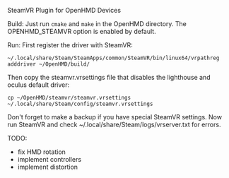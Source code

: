 SteamVR Plugin for OpenHMD Devices

Build:
Just run `cmake` and `make` in the OpenHMD directory. The OPENHMD_STEAMVR option is enabled by default.

Run:
First register the driver with SteamVR:

    ~/.local/share/Steam/SteamApps/common/SteamVR/bin/linux64/vrpathreg adddriver ~/OpenHMD/build/

Then copy the steamvr.vrsettings file that disables the lighthouse and oculus default driver:

    cp ~/OpenHMD/steamvr/steamvr.vrsettings ~/.local/share/Steam/config/steamvr.vrsettings

Don't forget to make a backup if you have special SteamVR settings. Now run SteamVR and check ~/.local/share/Steam/logs/vrserver.txt for errors.

TODO:
* fix HMD rotation
* implement controllers
* implement distortion
